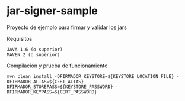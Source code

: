 jar-signer-sample
=================

Proyecto de ejemplo para firmar y validar los jars

Requisitos

	JAVA 1.6 (o superior)
	MAVEN 2 (o superior)

Compilación y prueba de funcionamiento

	mvn clean install -DFIRMADOR_KEYSTORE=${KEYSTORE_LOCATION_FILE} -DFIRMADOR_ALIAS=${CERT_ALIAS} -DFIRMADOR_STOREPASS=${KEYSTORE_PASSWORD} -DFIRMADOR_KEYPASS=${CERT_PASSWORD}

